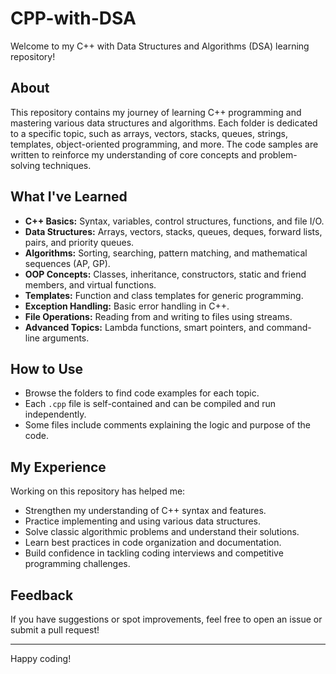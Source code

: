 # CPP-with-DSA

Welcome to my C++ with Data Structures and Algorithms (DSA) learning repository!

## About

This repository contains my journey of learning C++ programming and mastering various data structures and algorithms. Each folder is dedicated to a specific topic, such as arrays, vectors, stacks, queues, strings, templates, object-oriented programming, and more. The code samples are written to reinforce my understanding of core concepts and problem-solving techniques.

## What I've Learned

- **C++ Basics:** Syntax, variables, control structures, functions, and file I/O.
- **Data Structures:** Arrays, vectors, stacks, queues, deques, forward lists, pairs, and priority queues.
- **Algorithms:** Sorting, searching, pattern matching, and mathematical sequences (AP, GP).
- **OOP Concepts:** Classes, inheritance, constructors, static and friend members, and virtual functions.
- **Templates:** Function and class templates for generic programming.
- **Exception Handling:** Basic error handling in C++.
- **File Operations:** Reading from and writing to files using streams.
- **Advanced Topics:** Lambda functions, smart pointers, and command-line arguments.

## How to Use

- Browse the folders to find code examples for each topic.
- Each `.cpp` file is self-contained and can be compiled and run independently.
- Some files include comments explaining the logic and purpose of the code.

## My Experience

Working on this repository has helped me:

- Strengthen my understanding of C++ syntax and features.
- Practice implementing and using various data structures.
- Solve classic algorithmic problems and understand their solutions.
- Learn best practices in code organization and documentation.
- Build confidence in tackling coding interviews and competitive programming challenges.

## Feedback

If you have suggestions or spot improvements, feel free to open an issue or submit a pull request!

---

Happy coding!